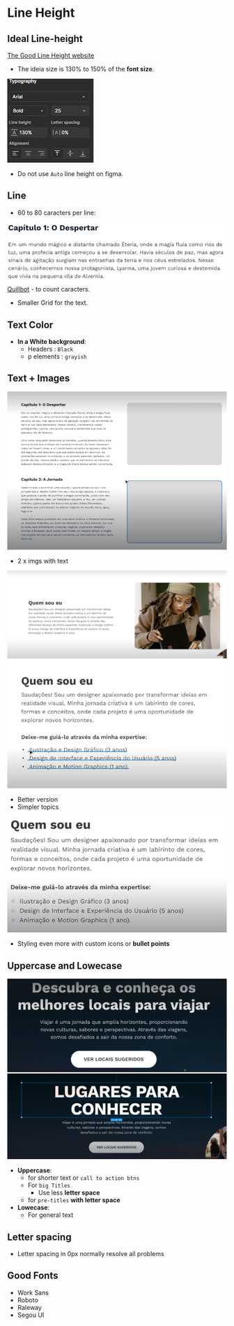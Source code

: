 # Line Height

## Ideal Line-height

[The Good Line Height website](https://thegoodlineheight.com/)

- The ideia size is 130% to 150% of the **font size**.

![alt text](image.png)
- Do not use `Auto` line height on figma.

## Line

- 60 to 80 caracters per line:

![alt text](image-1.png)
[Quillbot](https://quillbot.com/word-counter) - to count caracters.
- Smaller Grid for the text.

## Text Color

- **In a White background**:
    - Headers : ``Black``
    - p elements : ``grayish``


## Text + Images

![alt text](image-2.png)
- 2 x imgs with text

![alt text](image-3.png)
![alt text](image-4.png)
- Better version
- Simpler topics

![alt text](image-6.png)
- Styling even more with custom icons or **bullet points**

## Uppercase and Lowecase

![alt text](image-7.png)
![alt text](image-8.png)

- **Uppercase**:
     - for shorter text or `call to action btns`
     - For `big Titles`
        - Use less **letter space**
    - for `pre-titles` **with letter space**
- **Lowecase**:
    - For general text

## Letter spacing

- Letter spacing in 0px normally resolve all problems

## Good Fonts

- Work Sans
- Roboto
- Raleway
- Segou UI





